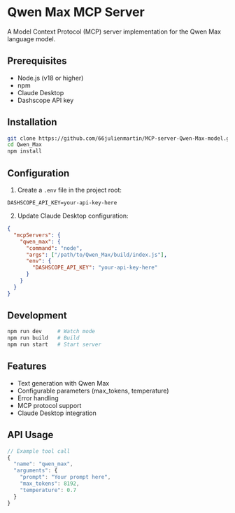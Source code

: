 # Qwen Max MCP Server

A Model Context Protocol (MCP) server implementation for the Qwen Max language model.

## Prerequisites

- Node.js (v18 or higher)
- npm
- Claude Desktop
- Dashscope API key

## Installation

```bash
git clone https://github.com/66julienmartin/MCP-server-Qwen-Max-model.git
cd Qwen_Max
npm install
```

## Configuration

1. Create a `.env` file in the project root:
```
DASHSCOPE_API_KEY=your-api-key-here
```

2. Update Claude Desktop configuration:
```json
{
  "mcpServers": {
    "qwen_max": {
      "command": "node",
      "args": ["/path/to/Qwen_Max/build/index.js"],
      "env": {
        "DASHSCOPE_API_KEY": "your-api-key-here"
      }
    }
  }
}
```

## Development

```bash
npm run dev     # Watch mode
npm run build   # Build
npm run start   # Start server
```

## Features

- Text generation with Qwen Max
- Configurable parameters (max_tokens, temperature)
- Error handling
- MCP protocol support
- Claude Desktop integration

## API Usage

```typescript
// Example tool call
{
  "name": "qwen_max",
  "arguments": {
    "prompt": "Your prompt here",
    "max_tokens": 8192,
    "temperature": 0.7
  }
}
```